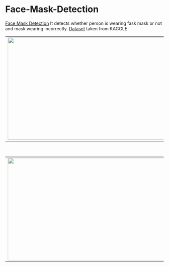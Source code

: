 # Face-Mask-Detection

[Face Mask Detection](https://github.com/mazqoty/Face-Mask-Detection) It detects whether person is wearing fask mask or not and mask wearing incorrectly. [Dataset](https://www.kaggle.com/code/jiaowoguanren/face-mask-detection-tensorflow-cnn-resmlp/data) taken from KAGGLE. 

<table style="width:100%">
  <tr>
    <td><img src="https://i.imgur.com/mhEXjV5.png" width="500px" height=325px/></td>
    <td><img src="https://i.imgur.com/k7f1osV.png" width="500px" height=325px/></td>
    <td><img src="https://i.imgur.com/whY6qyG.png" width="500px" height=325px/></td>
   </tr>
</table>

<br>

<table style="width:100%">
  <tr>
    <td><img src="https://i.imgur.com/eS5tBWe.png" width="500px" height=325px/></td>
    <td><img src="https://i.imgur.com/egbdNGb.png" width="500px" height=325px/></td>
    <td><img src="https://i.imgur.com/xPzwgto.png" width="500px" height=325px/></td>
   </tr>
</table>
